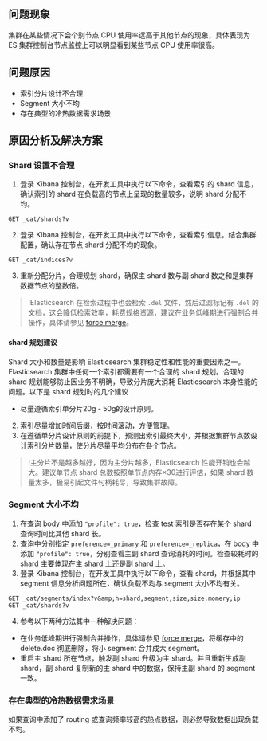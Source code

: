 ## 问题现象
集群在某些情况下会个别节点 CPU 使用率远高于其他节点的现象，具体表现为 ES 集群控制台节点监控上可以明显看到某些节点 CPU 使用率很高。

## 问题原因
- 索引分片设计不合理
- Segment 大小不均
- 存在典型的冷热数据需求场景

## 原因分析及解决方案
### Shard 设置不合理
1. 登录 Kibana 控制台，在开发工具中执行以下命令，查看索引的 shard 信息，确认索引的 shard 在负载高的节点上呈现的数量较多，说明 shard 分配不均。
```
GET _cat/shards?v
```
2. 登录 Kibana 控制台，在开发工具中执行以下命令，查看索引信息。结合集群配置，确认存在节点 shard 分配不均的现象。
```
GET _cat/indices?v
```
3. 重新分配分片，合理规划 shard，确保主 shard 数与副 shard 数之和是集群数据节点的整数倍。
>!Elasticsearch 在检索过程中也会检索 `.del` 文件，然后过滤标记有 `.del` 的文档，这会降低检索效率，耗费规格资源，建议在业务低峰期进行强制合并操作，具体请参见 [force merge](https://www.elastic.co/guide/en/elasticsearch/reference/7.5/indices-forcemerge.html)。

#### shard 规划建议
Shard 大小和数量是影响 Elasticsearch 集群稳定性和性能的重要因素之一。Elasticsearch 集群中任何一个索引都需要有一个合理的 shard 规划。合理的 shard 规划能够防止因业务不明确，导致分片庞大消耗 Elasticsearch 本身性能的问题。以下是 shard 规划时的几个建议：
- 尽量遵循索引单分片20g - 50g的设计原则。
2. 索引尽量增加时间后缀，按时间滚动，方便管理。
3. 在遵循单分片设计原则的前提下，预测出索引最终大小，并根据集群节点数设计索引分片数量，使分片尽量平均分布在各个节点。

>!主分片不是越多越好，因为主分片越多，Elasticsearch 性能开销也会越大。建议单节点 shard 总数按照单节点内存×30进行评估，如果 shard 数量太多，极易引起文件句柄耗尽，导致集群故障。

### Segment 大小不均
1. 在查询 body 中添加 `"profile": true`，检查 test 索引是否存在某个 shard 查询时间比其他 shard 长。
2. 查询中分别指定 `preference=_primary` 和 `preference=_replica`，在 body 中添加 `"profile": true`，分别查看主副 shard 查询消耗的时间。检查较耗时的 shard 主要体现在主 shard 上还是副 shard 上。
3. 登录 Kibana 控制台，在开发工具中执行以下命令，查看 shard，并根据其中 segment 信息分析问题所在，确认负载不均与 segment 大小不均有关。
```
GET _cat/segments/index?v&amp;h=shard,segment,size,size.momery,ip
GET _cat/shards?v
```
4. 参考以下两种方法其中一种解决问题：
 - 在业务低峰期进行强制合并操作，具体请参见 [force merge](https://www.elastic.co/guide/en/elasticsearch/reference/7.5/indices-forcemerge.html)，将缓存中的 delete.doc 彻底删除，将小 segment 合并成大 segment。
 - 重启主 shard 所在节点，触发副 shard 升级为主 shard。并且重新生成副 shard，副 shard 复制新的主 shard 中的数据，保持主副 shard 的 segment 一致。

### 存在典型的冷热数据需求场景
如果查询中添加了 routing 或查询频率较高的热点数据，则必然导致数据出现负载不均。
